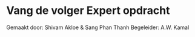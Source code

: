 # Vang de volger Expert opdracht
Gemaakt door: Shivam Akloe & Sang Phan Thanh
Begeleider: A.W. Kamal
